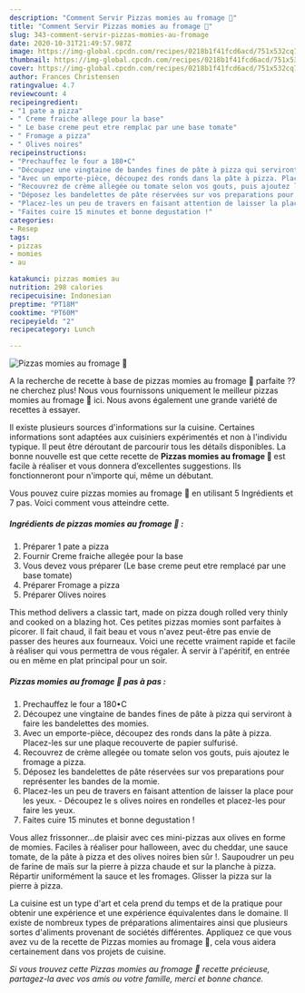 ```yaml
---
description: "Comment Servir Pizzas momies au fromage 🎃"
title: "Comment Servir Pizzas momies au fromage 🎃"
slug: 343-comment-servir-pizzas-momies-au-fromage
date: 2020-10-31T21:49:57.987Z
image: https://img-global.cpcdn.com/recipes/0218b1f41fcd6acd/751x532cq70/pizzas-momies-au-fromage-🎃-photo-principale-de-la-recette.jpg
thumbnail: https://img-global.cpcdn.com/recipes/0218b1f41fcd6acd/751x532cq70/pizzas-momies-au-fromage-🎃-photo-principale-de-la-recette.jpg
cover: https://img-global.cpcdn.com/recipes/0218b1f41fcd6acd/751x532cq70/pizzas-momies-au-fromage-🎃-photo-principale-de-la-recette.jpg
author: Frances Christensen
ratingvalue: 4.7
reviewcount: 4
recipeingredient:
- "1 pate a pizza"
- " Creme fraiche allege pour la base"
- " Le base creme peut etre remplac par une base tomate"
- " Fromage a pizza"
- " Olives noires"
recipeinstructions:
- "Prechauffez le four a 180•C"
- "Découpez une vingtaine de bandes fines de pâte à pizza qui serviront à faire les bandelettes des momies."
- "Avec un emporte-pièce, découpez des ronds dans la pâte à pizza. Placez-les sur une plaque recouverte de papier sulfurisé."
- "Recouvrez de crème allegée ou tomate selon vos gouts, puis ajoutez le fromage a pizza."
- "Déposez les bandelettes de pâte réservées sur vos preparations pour représenter les bandes de la momie."
- "Placez-les un peu de travers en faisant attention de laisser la place pour les yeux. Découpez le s olives noires en rondelles et placez-les pour faire les yeux."
- "Faites cuire 15 minutes et bonne degustation !"
categories:
- Resep
tags:
- pizzas
- momies
- au

katakunci: pizzas momies au 
nutrition: 298 calories
recipecuisine: Indonesian
preptime: "PT18M"
cooktime: "PT60M"
recipeyield: "2"
recipecategory: Lunch

---
```



![Pizzas momies au fromage 🎃](https://img-global.cpcdn.com/recipes/0218b1f41fcd6acd/751x532cq70/pizzas-momies-au-fromage-🎃-photo-principale-de-la-recette.jpg)

A la recherche de recette à base de pizzas momies au fromage 🎃 parfaite ?? ne cherchez plus! Nous vous fournissons uniquement le meilleur pizzas momies au fromage 🎃 ici. Nous avons également une grande variété de recettes à essayer.

Il existe plusieurs sources d'informations sur la cuisine. Certaines informations sont adaptées aux cuisiniers expérimentés et non à l'individu typique. Il peut être déroutant de parcourir tous les détails disponibles. La bonne nouvelle est que cette recette de <strong> Pizzas momies au fromage 🎃 </strong> est facile à réaliser et vous donnera d’excellentes suggestions. Ils fonctionneront pour n'importe qui, même un débutant.

<!--inarticleads1-->

Vous pouvez cuire pizzas momies au fromage 🎃 en utilisant 5 Ingrédients et 7 pas. Voici comment vous atteindre cette.

##### Ingrédients de pizzas momies au fromage 🎃 :

1. Préparer 1 pate a pizza
1. Fournir  Creme fraiche allegée pour la base
1. Vous devez vous préparer  (Le base creme peut etre remplacé par une base tomate)
1. Préparer  Fromage a pizza
1. Préparer  Olives noires


This method delivers a classic tart, made on pizza dough rolled very thinly and cooked on a blazing hot. Ces petites pizzas momies sont parfaites à picorer. Il fait chaud, il fait beau et vous n&#39;avez peut-être pas envie de passer des heures aux fourneaux. Voici une recette vraiment rapide et facile à réaliser qui vous permettra de vous régaler. À servir à l&#39;apéritif, en entrée ou en même en plat principal pour un soir. 

<!--inarticleads2-->

##### Pizzas momies au fromage 🎃 pas à pas :

1. Prechauffez le four a 180•C
1. Découpez une vingtaine de bandes fines de pâte à pizza qui serviront à faire les bandelettes des momies.
1. Avec un emporte-pièce, découpez des ronds dans la pâte à pizza. Placez-les sur une plaque recouverte de papier sulfurisé.
1. Recouvrez de crème allegée ou tomate selon vos gouts, puis ajoutez le fromage a pizza.
1. Déposez les bandelettes de pâte réservées sur vos preparations pour représenter les bandes de la momie.
1. Placez-les un peu de travers en faisant attention de laisser la place pour les yeux. - Découpez le s olives noires en rondelles et placez-les pour faire les yeux.
1. Faites cuire 15 minutes et bonne degustation !


Vous allez frissonner…de plaisir avec ces mini-pizzas aux olives en forme de momies. Faciles à réaliser pour halloween, avec du cheddar, une sauce tomate, de la pâte à pizza et des olives noires bien sûr !. Saupoudrer un peu de farine de maïs sur la pierre à pizza chaude et sur la planche à pizza. Répartir uniformément la sauce et les fromages. Glisser la pizza sur la pierre à pizza. 

<!--inarticleads1-->

<p>
La cuisine est un type d'art et cela prend du temps et de la pratique pour obtenir une expérience et une expérience équivalentes dans le domaine. Il existe de nombreux types de préparations alimentaires ainsi que plusieurs sortes d'aliments provenant de sociétés différentes. Appliquez ce que vous avez vu de la recette de Pizzas momies au fromage 🎃, cela vous aidera certainement dans vos projets de cuisine.
</p>

<p>
<i>Si vous trouvez cette Pizzas momies au fromage 🎃 recette précieuse, partagez-la avec vos amis ou votre famille, merci et bonne chance.</i>
</p>
